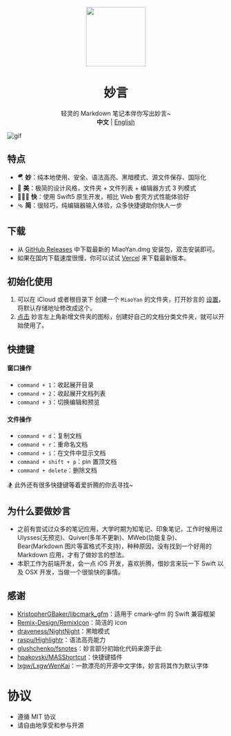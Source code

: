 <p align="center">
    <img src=https://gw.alipayobjects.com/zos/k/t0/43.png width=138  />
    <h1 align="center">妙言</h1>
    <div align="center">轻灵的 Markdown 笔记本伴你写出妙言~</div>
    <div align="center"><strong>中文</strong> | <a href="https://github.com/tw93/MiaoYan/blob/master/README_EN.md">English</a></div>
</p>

![gif](https://gw.alipayobjects.com/zos/k/4f/ch.gif)

## 特点

- 🪂 **妙**：纯本地使用、安全、语法高亮、黑暗模式、源文件保存、国际化
- 🐶 **美**：极简的设计风格，文件夹 + 文件列表 + 编辑器方式 3 列模式
- 🏌🏽‍♂️ **快**：使用 Swift5 原生开发，相比 Web 套壳方式性能体验好
- 🩴 **简**：很轻巧，纯编辑器输入体验，众多快捷键助你快人一步

## 下载

- 从 [GitHub Releases](https://github.com/tw93/MiaoYan/releases) 中下载最新的 MiaoYan.dmg 安装包，双击安装即可。
- 如果在国内下载速度很慢，你可以试试 [Vercel](https://miaoyan.vercel.app/Release/MiaoYan-V0.4.0.dmg) 来下载最新版本。

## 初始化使用

1. 可以在 iCloud 或者根目录下 创建一个 `MiaoYan` 的文件夹，打开妙言的 [设置](https://gw.alipayobjects.com/zos/k/2i/31.jpeg)，将默认存储地址修改成这个。
2. [点击](https://gw.alipayobjects.com/zos/k/66/43.jpeg) 妙言左上角新增文件夹的图标，创建好自己的文档分类文件夹，就可以开始使用了。

## 快捷键

#### 窗口操作

- `command + 1`：收起展开目录
- `command + 2`：收起展开文档列表
- `command + 3`：切换编辑和预览

#### 文件操作

- `command + d`：复制文档
- `command + r`：重命名文档
- `command + i`：在文件中显示文档
- `command + shift + p`：pin 置顶文档
- `command + delete`：删除文档

🏂 此外还有很多快捷键等着爱折腾的你去寻找~

## 为什么要做妙言

- 之前有尝试过众多的笔记应用，大学时期为知笔记、印象笔记，工作时候用过 Ulysses(无预览)、Quiver(多年不更新)、MWeb(功能复杂)、Bear(Markdown 图片等富格式不支持)，种种原因，没有找到一个好用的 Markdown 应用，才有了做妙言的想法。
- 本职工作为前端开发，会一点 iOS 开发，喜欢折腾，借妙言来玩一下 Swift 以及 OSX 开发，当做一个很愉快的事情。

## 感谢

- [KristopherGBaker/libcmark_gfm](https://github.com/KristopherGBaker/libcmark_gfm)：适用于 cmark-gfm 的 Swift 兼容框架
- [Remix-Design/RemixIcon](https://github.com/Remix-Design/RemixIcon)：简洁的 icon
- [draveness/NightNight](https://github.com/draveness/NightNight)：黑暗模式
- [raspu/Highlightr](https://github.com/raspu/Highlightr)：语法高亮能力
- [glushchenko/fsnotes](https://github.com/glushchenko/fsnotes)：妙言部分初始化代码来源于此
- [hpakovski/MASShortcut](https://github.com/shpakovski/MASShortcut)：快捷键插件
- [lxgw/LxgwWenKai](https://github.com/lxgw/LxgwWenKai)：一款漂亮的开源中文字体，妙言将其作为默认字体

# 协议

- 遵循 MIT 协议
- 请自由地享受和参与开源
